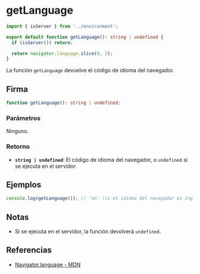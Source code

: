 # getLanguage

```typescript
import { isServer } from '../environment';

export default function getLanguage(): string | undefined {
  if (isServer()) return;

  return navigator.language.slice(0, 2);
}
```

La función `getLanguage` devuelve el código de idioma del navegador.

## Firma

```typescript
function getLanguage(): string | undefined;
```

### Parámetros

Ninguno.

### Retorno

- **`string | undefined`**: El código de idioma del navegador, o `undefined` si se ejecuta en el servidor.

## Ejemplos

```typescript
console.log(getLanguage()); // 'en' (si el idioma del navegador es inglés)
```

## Notas

- Si se ejecuta en el servidor, la función devolverá `undefined`.

## Referencias

- [Navigator.language - MDN](https://developer.mozilla.org/en-US/docs/Web/API/Navigator/language)

